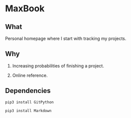 # MaxBook

## What 

Personal homepage where I start with tracking my projects.

## Why

1. Increasing probabilities of finishing a project.

2. Online reference. 

## Dependencies

`pip3 install GitPython`

`pip3 install Markdown`